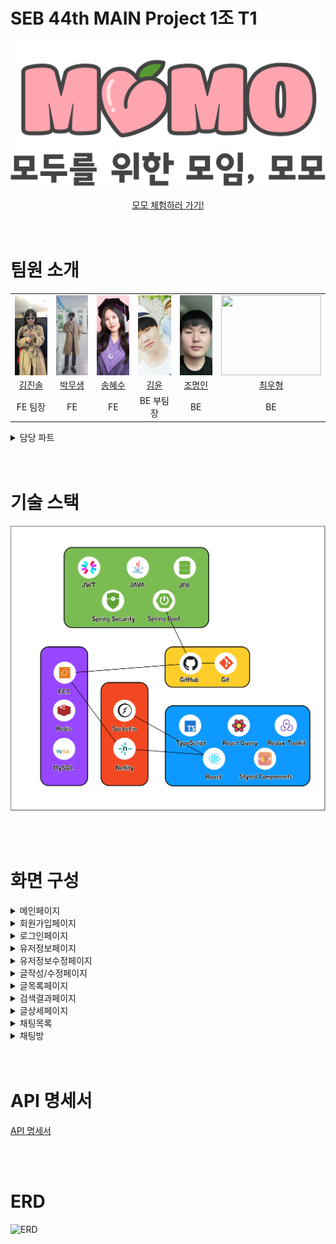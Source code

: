 # SEB 44th MAIN Project 1조 T1

<div  align="center">
    <img src="ReadMeImages/로고.png" alt="로고" />
</div>

<div  align="center">
    <img src="ReadMeImages/문구.png" alt="문구" />
</div>

<br />

<div align="center">
<a href="https://letsmomo.netlify.app/">
모모 체험하러 가기!
</a>
</div>

<br/>
<br/>

# 팀원 소개

<div align="center">
<table>
<tr align="center">
  <td align="center">
    <img src="ReadMeImages/김진솔.jpg" style="width: 10rem; height: 8rem; display: block; margin: 0 auto; object-fit: cover;" />
  </td>
  <td style="text-align: center;">
    <img src="ReadMeImages/박무생.jpeg" style="width: 10rem; height: 8rem; display: block; margin: 0 auto; object-fit: cover;" />
  </td>
  <td style="text-align: center;">
    <img src="ReadMeImages/송혜수.jpeg" style="width: 10rem; height: 8rem; display: block; margin: 0 auto; object-fit: cover;" />
  </td>
  <td style="text-align: center;">
    <img src="ReadMeImages/김윤.jpeg" style="width: 10rem; height: 8rem; display: block; margin: 0 auto; object-fit: cover;" />
  </td>
  <td style="text-align: center;">
    <img src="ReadMeImages/조명인.png" style="width: 10rem; height: 8rem; display: block; margin: 0 auto; object-fit: cover;" />
  </td>
  <td style="text-align: center;">
    <img src="ReadMeImages/최우형.png" style="width: 10rem; height: 8rem; display: block; margin: 0 auto; object-fit: cover;" />
  </td>
</tr>
  <tr align="center"> 
    <td><a href="https://github.com/jinsoul75">김진솔</a></td>
    <td><a href="https://github.com/Mooobi">박무생</a></td>
    <td><a href="https://github.com/shyesoo">송혜수</a></td>
    <td><a href="https://github.com/Yooney1">김윤</a></td>
    <td><a href="https://github.com/myoungincho729">조명인</a></td>
    <td><a href="https://github.com/rktdngud">최우형</a></td>
  </tr>
  <tr align="center">
    <td >FE 팀장</td>
    <td>FE</td>
    <td>FE</td>
    <td>BE 부팀장</td>
    <td>BE</td>
    <td>BE</td>
  </tr>
</table>
</div>

<details>
  <summary>담당 파트</summary>

## FE

#### 김진솔

- 글목록 페이지 (R)
  - 글 목록
  - 필터링
  - 검색기능
- 검색결과 페이지 (R)
  - 검색 결과 가져오기
- 글 상세 페이지
  - 좋아요 기능 (CRD)
- 404 페이지
- 유저정보 페이지 (R)
  - 내가 쓴 글 목록
  - 내가 좋아요 한 글 목록
- 유저정보 수정 페이지 (U)
  - 유저 정보 수정

#### 박무생

- 글 상세 페이지
  - 글 상세 가져오기 GET
  - 글 삭제 DELETE
  - 댓글 CRUD
  - 댓글 Pagination
- 글 작성/수정 페이지
  - 글 작성 POST
  - 글 수정 PATCH
- 채팅 기능 (Websocket)
  - 웹소켓 연결, 채팅방 구독/취소
  - 일대일 채팅방 생성 POST
  - 전체 채팅 목록 가져오기 GET
  - 이전 채팅 내역 가져오기 GET
  - 실시간 채팅 보내기 POST
  - 채팅방 삭제 DELETE
  - 그룹 채팅방 생성 POST
  - 그룹 채팅방 초대 POST
  - 초대 상대 검색 자동완성 GET

#### 송혜수

- 헤더 컴포넌트
  - 로그인 여부 판별해서 각각 구현
- 공용 세미헤더 컴포넌트
- 공용 버튼 컴포넌트
- 메인 페이지
- 로그인 페이지 (C)
- 회원가입 페이지 (C)
- OAuth(카카오톡, 구글) 로그인/회원가입 (C)
  - OAuth 회원가입 후, 상세 정보 기입 페이지(U)
- 유저 정보 페이지
  - 유저의 정보 표시(R)
  - 유저 정보 수정 페이지 레이아웃

## BE

#### 김윤

- 지역 정보
- 카테고리 정보
- 게시판(CRUD)
- 검색기능
- 필터링
- 좋아요
- 내가 좋아요 누른 게시글 확인

#### 조명인

- 이것저것

#### 최우형

- 회원정보 (CRUD)
- 로그인 / 로그아웃
- Spring Security 회원 인증/인가 처리
- JWT 토큰 기반 회원 관리
- Redis 블랙리스트 토큰 관리
- OAuth2 kakao, google 로그인

</details>

<br/>
<br/>

# 기술 스택

![기술스택](ReadMeImages/기술스택.png)

<br/>
<br/>

# 화면 구성

<details>
  <summary>메인페이지</summary>

![메인페이지](ReadMeImages/메인페이지.png)

</details>

<details>
  <summary>회원가입페이지</summary>

![회원가입페이지](ReadMeImages/회원가입페이지.png)

</details>

<details>
  <summary>로그인페이지</summary>

![로그인페이지](ReadMeImages/로그인페이지.png)

</details>

<details>
  <summary>유저정보페이지</summary>

![유저정보페이지](ReadMeImages/유저정보페이지.png)

</details>

<details>
  <summary>유저정보수정페이지</summary>

![유저정보수정페이지](ReadMeImages/유저정보수정페이지.png)

</details>

<details>
  <summary>글작성/수정페이지</summary>

![글작성페이지](ReadMeImages/글작성페이지.png)

![글수정페이지](ReadMeImages/글수정페이지.png)

</details>

<details>
  <summary>글목록페이지</summary>

![글목록페이지](ReadMeImages/글목록페이지.png)

</details>

<details>
  <summary>검색결과페이지</summary>

![검색결과페이지](ReadMeImages/검색결과페이지.png)

</details>

<details>
  <summary>글상세페이지</summary>

![글상세페이지](ReadMeImages/글상세페이지.png)

</details>

<details>
  <summary>채팅목록</summary>

![채팅목록](ReadMeImages/채팅목록.png)

</details>

<details>
  <summary>채팅방</summary>

![채팅방](ReadMeImages/채팅방.png)

</details>

<br/>
<br/>

# API 명세서

[API 명세서]([https://winter-capsule-505700.postman.co/workspace/MOMO-API~54336cac-5410-4f0c-809c-f5528fca8a18/documentation/26572262-c617bc6b-b185-4e17-af30-a8331cfebe8b](https://documenter.getpostman.com/view/26572262/2s946maVGP))

<br/>
<br/>

# ERD

![ERD](https://github.com/codestates-seb/seb44_main_001/assets/124570875/73a09fd7-5b52-4fff-b146-0660e8a72068)


